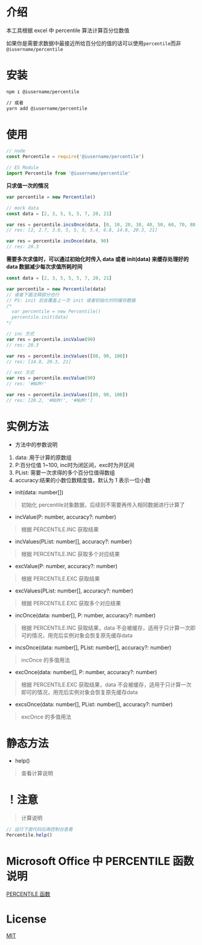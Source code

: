 # 介绍
本工具根据 excel 中 percentile 算法计算百分位数值

如果你是需要求数据中最接近所给百分位的值的话可以使用`percentile`而非`@iusername/percentile`

# 安装
```bash
npm i @iusername/percentile

// 或者
yarn add @iusername/percentile
```

# 使用
```js
// node
const Percentile = require('@iusername/percentile')

// ES Module
import Percentile from '@iusername/percentile'
```

**只求值一次的情况**
```js
var percentile = new Percentile()

// mock data
const data = [2, 3, 5, 5, 5, 7, 20, 21]

var res = percentile.incsOnce(data, [0, 10, 20, 30, 40, 50, 60, 70, 80, 90, 100])
// res: [2, 2.7, 3.8, 5, 5, 5, 5.4, 6.8, 14.8, 20.3, 21]

var res = percentile.incOnce(data, 90)
// res: 20.3
```
**需要多次求值时，可以通过初始化时传入 data 或者 init(data) 来缓存处理好的 data 数据减少每次求值所耗时间**
```js
const data = [2, 3, 5, 5, 5, 7, 20, 21]

var percentile = new Percentile(data)
// 或者下面注释部分也行
// PS: init 后会覆盖上一次 init 或者初始化时的缓存数据
/*
  var percentile = new Percentile()
  percentile.init(data)
*/

// inc 方式
var res = percentile.incValue(90)
// res: 20.3

var res = percentile.incValues([80, 90, 100])
// res: [14.8, 20.3, 21]

// exc 方式
var res = percentile.excValue(90)
// res: '#NUM!'

var res = percentile.incValues([80, 90, 100])
// res: [20.2, '#NUM!', '#NUM!']
```

# 实例方法
- 方法中的参数说明
1. data: 用于计算的原数组
2. P:百分位值 1~100, inc时为闭区间，exc时为开区间
3. PList: 需要一次求得的多个百分位值得数组
4. accuracy:结果的小数位数精度值，默认为 1 表示一位小数

- init(data: number[])
>初始化 percentile对象数据，后续则不需要再传入相同数据进行计算了
- incValue(P: number, accuracy?: number)
>根据 PERCENTILE.INC 获取结果
- incValues(PList: number[], accuracy?: number)
>根据 PERCENTILE.INC 获取多个对应结果
- excValue(P: number, accuracy?: number)
>根据 PERCENTILE.EXC 获取结果
- excValues(PList: number[], accuracy?: number)
>根据 PERCENTILE.EXC 获取多个对应结果
- incOnce(data: number[], P: number, accuracy?: number)
>根据 PERCENTILE.INC 获取结果，data 不会被缓存，适用于只计算一次即可的情况，用完后实例对象会恢复原先缓存data
- incsOnce(data: number[], PList: number[], accuracy?: number)
> incOnce 的多值用法
- excOnce(data: number[], P: number, accuracy?: number)
>根据 PERCENTILE.EXC 获取结果，data 不会被缓存，适用于只计算一次即可的情况，用完后实例对象会恢复原先缓存data
- excsOnce(data: number[], PList: number[], accuracy?: number)
> excOnce 的多值用法

# 静态方法
- help()
>查看计算说明


# ！注意
>计算说明
```js
// 运行下面代码后再控制台查看
Percentile.help()
```


# Microsoft Office 中 PERCENTILE 函数说明
[PERCENTILE 函数](https://support.office.com/zh-cn/article/percentile-%E5%87%BD%E6%95%B0-91b43a53-543c-4708-93de-d626debdddca)

# License
[MIT](https://opensource.org/licenses/MIT)
